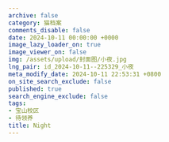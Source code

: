 ```yaml
---
archive: false
category: 猫档案
comments_disable: false
date: 2024-10-11 00:00:00 +0000
image_lazy_loader_on: true
image_viewer_on: false
img: /assets/upload/封面图/小夜.jpg
lng_pair: id_2024-10-11--225329_小夜
meta_modify_date: 2024-10-11 22:53:31 +0800
on_site_search_exclude: false
published: true
search_engine_exclude: false
tags:
- 宝山校区
- 待领养
title: Night
---
```

